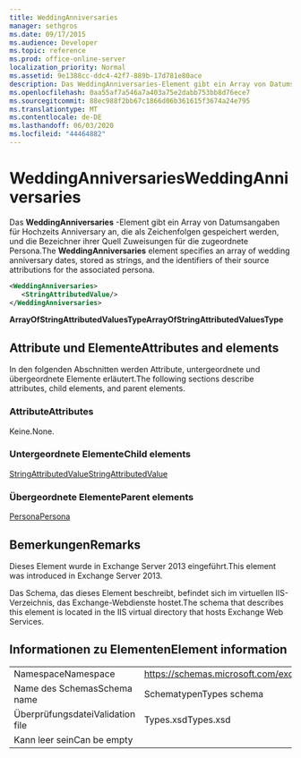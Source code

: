 ```yaml
---
title: WeddingAnniversaries
manager: sethgros
ms.date: 09/17/2015
ms.audience: Developer
ms.topic: reference
ms.prod: office-online-server
localization_priority: Normal
ms.assetid: 9e1388cc-ddc4-42f7-889b-17d781e80ace
description: Das WeddingAnniversaries-Element gibt ein Array von Datumsangaben für Hochzeits Anniversary an, die als Zeichenfolgen gespeichert werden, und die Bezeichner ihrer Quell Zuweisungen für die zugeordnete Persona.
ms.openlocfilehash: 0aa55af7a546a7a403a75e2dabb753bb8d76ece7
ms.sourcegitcommit: 88ec988f2bb67c1866d06b361615f3674a24e795
ms.translationtype: MT
ms.contentlocale: de-DE
ms.lasthandoff: 06/03/2020
ms.locfileid: "44464882"
---
```

# <a name="weddinganniversaries"></a><span data-ttu-id="702a8-103">WeddingAnniversaries</span><span class="sxs-lookup"><span data-stu-id="702a8-103">WeddingAnniversaries</span></span>

<span data-ttu-id="702a8-104">Das **WeddingAnniversaries** -Element gibt ein Array von Datumsangaben für Hochzeits Anniversary an, die als Zeichenfolgen gespeichert werden, und die Bezeichner ihrer Quell Zuweisungen für die zugeordnete Persona.</span><span class="sxs-lookup"><span data-stu-id="702a8-104">The **WeddingAnniversaries** element specifies an array of wedding anniversary dates, stored as strings, and the identifiers of their source attributions for the associated persona.</span></span> 
  
```XML
<WeddingAnniversaries>
   <StringAttributedValue/>
</WeddingAnniversaries>
```

 <span data-ttu-id="702a8-105">**ArrayOfStringAttributedValuesType**</span><span class="sxs-lookup"><span data-stu-id="702a8-105">**ArrayOfStringAttributedValuesType**</span></span>
## <a name="attributes-and-elements"></a><span data-ttu-id="702a8-106">Attribute und Elemente</span><span class="sxs-lookup"><span data-stu-id="702a8-106">Attributes and elements</span></span>

<span data-ttu-id="702a8-107">In den folgenden Abschnitten werden Attribute, untergeordnete und übergeordnete Elemente erläutert.</span><span class="sxs-lookup"><span data-stu-id="702a8-107">The following sections describe attributes, child elements, and parent elements.</span></span>
  
### <a name="attributes"></a><span data-ttu-id="702a8-108">Attribute</span><span class="sxs-lookup"><span data-stu-id="702a8-108">Attributes</span></span>

<span data-ttu-id="702a8-109">Keine.</span><span class="sxs-lookup"><span data-stu-id="702a8-109">None.</span></span>
  
### <a name="child-elements"></a><span data-ttu-id="702a8-110">Untergeordnete Elemente</span><span class="sxs-lookup"><span data-stu-id="702a8-110">Child elements</span></span>

[<span data-ttu-id="702a8-111">StringAttributedValue</span><span class="sxs-lookup"><span data-stu-id="702a8-111">StringAttributedValue</span></span>](stringattributedvalue.md)
  
### <a name="parent-elements"></a><span data-ttu-id="702a8-112">Übergeordnete Elemente</span><span class="sxs-lookup"><span data-stu-id="702a8-112">Parent elements</span></span>

[<span data-ttu-id="702a8-113">Persona</span><span class="sxs-lookup"><span data-stu-id="702a8-113">Persona</span></span>](persona.md)
  
## <a name="remarks"></a><span data-ttu-id="702a8-114">Bemerkungen</span><span class="sxs-lookup"><span data-stu-id="702a8-114">Remarks</span></span>

<span data-ttu-id="702a8-115">Dieses Element wurde in Exchange Server 2013 eingeführt.</span><span class="sxs-lookup"><span data-stu-id="702a8-115">This element was introduced in Exchange Server 2013.</span></span>
  
<span data-ttu-id="702a8-116">Das Schema, das dieses Element beschreibt, befindet sich im virtuellen IIS-Verzeichnis, das Exchange-Webdienste hostet.</span><span class="sxs-lookup"><span data-stu-id="702a8-116">The schema that describes this element is located in the IIS virtual directory that hosts Exchange Web Services.</span></span>
  
## <a name="element-information"></a><span data-ttu-id="702a8-117">Informationen zu Elementen</span><span class="sxs-lookup"><span data-stu-id="702a8-117">Element information</span></span>

|||
|:-----|:-----|
|<span data-ttu-id="702a8-118">Namespace</span><span class="sxs-lookup"><span data-stu-id="702a8-118">Namespace</span></span>  <br/> |https://schemas.microsoft.com/exchange/services/2006/types  <br/> |
|<span data-ttu-id="702a8-119">Name des Schemas</span><span class="sxs-lookup"><span data-stu-id="702a8-119">Schema name</span></span>  <br/> |<span data-ttu-id="702a8-120">Schematypen</span><span class="sxs-lookup"><span data-stu-id="702a8-120">Types schema</span></span>  <br/> |
|<span data-ttu-id="702a8-121">Überprüfungsdatei</span><span class="sxs-lookup"><span data-stu-id="702a8-121">Validation file</span></span>  <br/> |<span data-ttu-id="702a8-122">Types.xsd</span><span class="sxs-lookup"><span data-stu-id="702a8-122">Types.xsd</span></span>  <br/> |
|<span data-ttu-id="702a8-123">Kann leer sein</span><span class="sxs-lookup"><span data-stu-id="702a8-123">Can be empty</span></span>  <br/> ||
   

